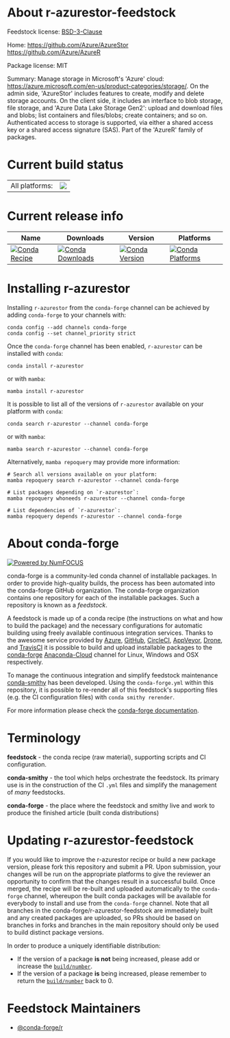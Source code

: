About r-azurestor-feedstock
===========================

Feedstock license: [BSD-3-Clause](https://github.com/conda-forge/r-azurestor-feedstock/blob/main/LICENSE.txt)

Home: https://github.com/Azure/AzureStor https://github.com/Azure/AzureR

Package license: MIT

Summary: Manage storage in Microsoft's 'Azure' cloud: <https://azure.microsoft.com/en-us/product-categories/storage/>. On the admin side, 'AzureStor' includes features to create, modify and delete storage accounts. On the client side, it includes an interface to blob storage, file storage, and 'Azure Data Lake Storage Gen2': upload and download files and blobs; list containers and files/blobs; create containers; and so on. Authenticated access to storage is supported, via either a shared access key or a shared access signature (SAS). Part of the 'AzureR' family of packages.

Current build status
====================


<table><tr><td>All platforms:</td>
    <td>
      <a href="https://dev.azure.com/conda-forge/feedstock-builds/_build/latest?definitionId=19812&branchName=main">
        <img src="https://dev.azure.com/conda-forge/feedstock-builds/_apis/build/status/r-azurestor-feedstock?branchName=main">
      </a>
    </td>
  </tr>
</table>

Current release info
====================

| Name | Downloads | Version | Platforms |
| --- | --- | --- | --- |
| [![Conda Recipe](https://img.shields.io/badge/recipe-r--azurestor-green.svg)](https://anaconda.org/conda-forge/r-azurestor) | [![Conda Downloads](https://img.shields.io/conda/dn/conda-forge/r-azurestor.svg)](https://anaconda.org/conda-forge/r-azurestor) | [![Conda Version](https://img.shields.io/conda/vn/conda-forge/r-azurestor.svg)](https://anaconda.org/conda-forge/r-azurestor) | [![Conda Platforms](https://img.shields.io/conda/pn/conda-forge/r-azurestor.svg)](https://anaconda.org/conda-forge/r-azurestor) |

Installing r-azurestor
======================

Installing `r-azurestor` from the `conda-forge` channel can be achieved by adding `conda-forge` to your channels with:

```
conda config --add channels conda-forge
conda config --set channel_priority strict
```

Once the `conda-forge` channel has been enabled, `r-azurestor` can be installed with `conda`:

```
conda install r-azurestor
```

or with `mamba`:

```
mamba install r-azurestor
```

It is possible to list all of the versions of `r-azurestor` available on your platform with `conda`:

```
conda search r-azurestor --channel conda-forge
```

or with `mamba`:

```
mamba search r-azurestor --channel conda-forge
```

Alternatively, `mamba repoquery` may provide more information:

```
# Search all versions available on your platform:
mamba repoquery search r-azurestor --channel conda-forge

# List packages depending on `r-azurestor`:
mamba repoquery whoneeds r-azurestor --channel conda-forge

# List dependencies of `r-azurestor`:
mamba repoquery depends r-azurestor --channel conda-forge
```


About conda-forge
=================

[![Powered by
NumFOCUS](https://img.shields.io/badge/powered%20by-NumFOCUS-orange.svg?style=flat&colorA=E1523D&colorB=007D8A)](https://numfocus.org)

conda-forge is a community-led conda channel of installable packages.
In order to provide high-quality builds, the process has been automated into the
conda-forge GitHub organization. The conda-forge organization contains one repository
for each of the installable packages. Such a repository is known as a *feedstock*.

A feedstock is made up of a conda recipe (the instructions on what and how to build
the package) and the necessary configurations for automatic building using freely
available continuous integration services. Thanks to the awesome service provided by
[Azure](https://azure.microsoft.com/en-us/services/devops/), [GitHub](https://github.com/),
[CircleCI](https://circleci.com/), [AppVeyor](https://www.appveyor.com/),
[Drone](https://cloud.drone.io/welcome), and [TravisCI](https://travis-ci.com/)
it is possible to build and upload installable packages to the
[conda-forge](https://anaconda.org/conda-forge) [Anaconda-Cloud](https://anaconda.org/)
channel for Linux, Windows and OSX respectively.

To manage the continuous integration and simplify feedstock maintenance
[conda-smithy](https://github.com/conda-forge/conda-smithy) has been developed.
Using the ``conda-forge.yml`` within this repository, it is possible to re-render all of
this feedstock's supporting files (e.g. the CI configuration files) with ``conda smithy rerender``.

For more information please check the [conda-forge documentation](https://conda-forge.org/docs/).

Terminology
===========

**feedstock** - the conda recipe (raw material), supporting scripts and CI configuration.

**conda-smithy** - the tool which helps orchestrate the feedstock.
                   Its primary use is in the construction of the CI ``.yml`` files
                   and simplify the management of *many* feedstocks.

**conda-forge** - the place where the feedstock and smithy live and work to
                  produce the finished article (built conda distributions)


Updating r-azurestor-feedstock
==============================

If you would like to improve the r-azurestor recipe or build a new
package version, please fork this repository and submit a PR. Upon submission,
your changes will be run on the appropriate platforms to give the reviewer an
opportunity to confirm that the changes result in a successful build. Once
merged, the recipe will be re-built and uploaded automatically to the
`conda-forge` channel, whereupon the built conda packages will be available for
everybody to install and use from the `conda-forge` channel.
Note that all branches in the conda-forge/r-azurestor-feedstock are
immediately built and any created packages are uploaded, so PRs should be based
on branches in forks and branches in the main repository should only be used to
build distinct package versions.

In order to produce a uniquely identifiable distribution:
 * If the version of a package **is not** being increased, please add or increase
   the [``build/number``](https://docs.conda.io/projects/conda-build/en/latest/resources/define-metadata.html#build-number-and-string).
 * If the version of a package **is** being increased, please remember to return
   the [``build/number``](https://docs.conda.io/projects/conda-build/en/latest/resources/define-metadata.html#build-number-and-string)
   back to 0.

Feedstock Maintainers
=====================

* [@conda-forge/r](https://github.com/conda-forge/r/)

